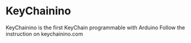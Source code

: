 # KeyChainino
KeyChainino is the first KeyChain programmable with Arduino
Follow the instruction on keychainino.com
